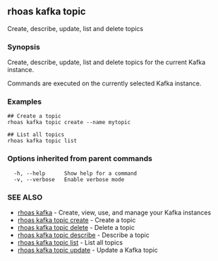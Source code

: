 ## rhoas kafka topic

Create, describe, update, list and delete topics

### Synopsis

Create, describe, update, list and delete topics for the current Kafka instance.

Commands are executed on the currently selected Kafka instance.


### Examples

```
## Create a topic
rhoas kafka topic create --name mytopic

## List all topics
rhoas kafka topic list 

```

### Options inherited from parent commands

```
  -h, --help      Show help for a command
  -v, --verbose   Enable verbose mode
```

### SEE ALSO

* [rhoas kafka](rhoas_kafka.md)	 - Create, view, use, and manage your Kafka instances
* [rhoas kafka topic create](rhoas_kafka_topic_create.md)	 - Create a topic
* [rhoas kafka topic delete](rhoas_kafka_topic_delete.md)	 - Delete a topic
* [rhoas kafka topic describe](rhoas_kafka_topic_describe.md)	 - Describe a topic
* [rhoas kafka topic list](rhoas_kafka_topic_list.md)	 - List all topics
* [rhoas kafka topic update](rhoas_kafka_topic_update.md)	 - Update a Kafka topic

